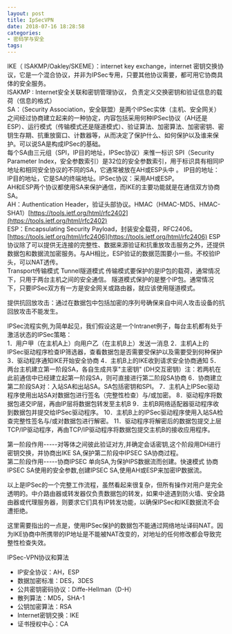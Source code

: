 ```yaml
---
layout: post
title: IpSecVPN
date: 2018-07-16 18:28:58
categories:
- 密码学与安全
tags:
---
```


IKE（ ISAKMP/Oakley/SKEME）：internet key exchange，internet 密钥交换协议，它是一个混合协议，并非为IPSec专用，只要其他协议需要，都可用它协商具体的安全服务。   
ISAKMP : Internet安全关联和密钥管理协议， 负责定义交换密钥和验证信息的载荷（信息的格式）  
SA：（Security Association，安全联盟）是两个IPSec实体（主机、安全网关）之间经过协商建立起来的一种协定，内容包括采用何种IPSec协议（AH还是ESP）、运行模式（传输模式还是隧道模式）、验证算法、加密算法、加密密钥、密钥生存期、抗重放窗口、计数器等，从而决定了保护什么、如何保护以及谁来保护。可以说SA是构成IPSec的基础。  
每个SA由三元组（SPI，IP目的地址，IPSec协议）来惟一标识 SPI（Security Parameter Index，安全参数索引）是32位的安全参数索引，用于标识具有相同IP地址和相同安全协议的不同的SA，它通常被放在AH或ESP头中 。 IP目的地址：IP目的地址，它是SA的终端地址。IPSec协议：采用AH或ESP。  
AH和ESP两个协议都使用SA来保护通信，而IKE的主要功能就是在通信双方协商SA。  
AH：Authentication Header，验证头部协议。HMAC（HMAC-MD5、HMAC-SHA1）[https://tools.ietf.org/html/rfc2402](https://tools.ietf.org/html/rfc2402)  
ESP：Encapsulating Security Payload，封装安全载荷，RFC2406。[https://tools.ietf.org/html/rfc2406](https://tools.ietf.org/html/rfc2406) ESP协议除了可以提供无连接的完整性、数据来源验证和抗重放攻击服务之外，还提供数据包和数据流加密服务。与AH相比，ESP验证的数据范围要小一些。不校验IP头，可以NAT透传。    
Transport传输模式 Tunnel隧道模式  传输模式要保护的是IP包的载荷，通常情况下，只用于两台主机之间的安全通信。 隧道模式保护的是整个IP包。通常情况下，只要IPSec双方有一方是安全网关或路由器，就应该使用隧道模式。

提供抗回放攻击：通过在数据包中包括加密的序列号确保来自中间人攻击设备的抗回放攻击不能发生。  

IPSec流程实例,为简单起见，我们假设这是一个Intranet例子，每台主机都有处于激活状态的IPSec策略：  
1．用户甲（在主机A上）向用户乙（在主机B上）发送一消息 
2．主机A上的IPSec驱动程序检查IP筛选器，查看数据包是否需要受保护以及需要受到何种保护 
3．驱动程序通知IKE开始安全协商 
4．主机B上的IKE收到请求安全协商通知 
5．两台主机建立第一阶段SA，各自生成共享"主密钥" (DH交互密钥）注：若两机在此前通信中已经建立起第一阶段SA，则可直接进行第二阶段SA协商 
6．协商建立第二阶段SA对：入站SA和出站SA。SA包括密钥和SPI。 
7．主机A上IPSec驱动程序使用出站SA对数据包进行签名（完整性检查）与/或加密。 
8．驱动程序将数据包递交IP层，再由IP层将数据包转发至主机B 
9．主机B网络适配器驱动程序收到数据包并提交给IPSec驱动程序。 
10．主机B上的IPSec驱动程序使用入站SA检查完整性签名与/或对数据包进行解密。 
11．驱动程序将解密后的数据包提交上层TCP/IP驱动程序，再由TCP/IP驱动程序将数据包提交主机B的接收应用程序。

第一阶段作用-----对等体之间彼此验证对方,并确定会话密钥,这个阶段用DH进行密钥交换，并协商出IKE SA,保护第二阶段中IPSEC SA协商过程。  
第二阶段作用-----协商IPSEC 单向SA,为保护IPS数据流而创建。快速模式 协商IPSEC SA使用的安全参数,创建IPSEC SA,使用AH或ESP来加密IP数据流。  

以上是IPSec的一个完整工作流程，虽然看起来很复杂，但所有操作对用户是完全透明的。中介路由器或转发器仅负责数据包的转发，如果中途遇到防火墙、安全路由器或代理服务器，则要求它们具有IP转发功能，以确保IPSec和IKE数据流不会遭拒绝。  

这里需要指出的一点是，使用IPSec保护的数据包不能通过网络地址译码NAT。因为IKE协商中所携带的IP地址是不能被NAT改变的，对地址的任何修改都会导致完整性检查失效。


IPSec-VPN协议和算法    
- IP安全协议：AH，ESP
- 数据加密标准：DES，3DES
- 公共密钥密码协议：Diffe-Hellman（D-H）
- 散列算法：MD5，SHA-1
- 公钥加密算法：RSA
- Internet密钥交换：IKE
- 证书授权中心：CA